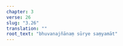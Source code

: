 ```yaml
---
chapter: 3
verse: 26
slug: "3.26"
translation: ""
root_text: "bhuvanajñānaṃ sūrye saṃyamāt"
---
```



